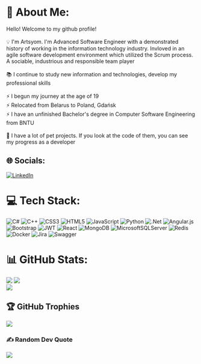 # 💫 About Me:
Hello! Welcome to my github profile!<br><br>💡 I'm Artsyom. I'm Advanced Software Engineer with a demonstrated history of working in the information technology industry. Invloved in an agile software development environment which utilized the Scrum process. A sociable, industrious and responsible team player <br><br>📚 I continue to study new information and technologies, develop my professional skills<br><br>⚡ I begun my journey at the age of 19<br>⚡ Relocated from Belarus to Poland, Gdańsk<br>⚡ I have an unfinished Bachelor's degree in Computer Software Engineering from BNTU <br/><br/> 📑 I have a lot of pet projects. If you look at the code of them, you can see my progress as a developer


## 🌐 Socials:
[![LinkedIn](https://img.shields.io/badge/LinkedIn-%230077B5.svg?logo=linkedin&logoColor=white)](https://linkedin.com/in/artyom-kolosov/) 

# 💻 Tech Stack:
![C#](https://img.shields.io/badge/c%23-%23239120.svg?style=for-the-badge&logo=c-sharp&logoColor=white) ![C++](https://img.shields.io/badge/c++-%2300599C.svg?style=for-the-badge&logo=c%2B%2B&logoColor=white) ![CSS3](https://img.shields.io/badge/css3-%231572B6.svg?style=for-the-badge&logo=css3&logoColor=white) ![HTML5](https://img.shields.io/badge/html5-%23E34F26.svg?style=for-the-badge&logo=html5&logoColor=white) ![JavaScript](https://img.shields.io/badge/javascript-%23323330.svg?style=for-the-badge&logo=javascript&logoColor=%23F7DF1E) ![Python](https://img.shields.io/badge/python-3670A0?style=for-the-badge&logo=python&logoColor=ffdd54) ![.Net](https://img.shields.io/badge/.NET-5C2D91?style=for-the-badge&logo=.net&logoColor=white) ![Angular.js](https://img.shields.io/badge/angular.js-%23E23237.svg?style=for-the-badge&logo=angularjs&logoColor=white) ![Bootstrap](https://img.shields.io/badge/bootstrap-%23563D7C.svg?style=for-the-badge&logo=bootstrap&logoColor=white) ![JWT](https://img.shields.io/badge/JWT-black?style=for-the-badge&logo=JSON%20web%20tokens) ![React](https://img.shields.io/badge/react-%2320232a.svg?style=for-the-badge&logo=react&logoColor=%2361DAFB) ![MongoDB](https://img.shields.io/badge/MongoDB-%234ea94b.svg?style=for-the-badge&logo=mongodb&logoColor=white) ![MicrosoftSQLServer](https://img.shields.io/badge/Microsoft%20SQL%20Sever-CC2927?style=for-the-badge&logo=microsoft%20sql%20server&logoColor=white) ![Redis](https://img.shields.io/badge/redis-%23DD0031.svg?style=for-the-badge&logo=redis&logoColor=white) ![Docker](https://img.shields.io/badge/docker-%230db7ed.svg?style=for-the-badge&logo=docker&logoColor=white) ![Jira](https://img.shields.io/badge/jira-%230A0FFF.svg?style=for-the-badge&logo=jira&logoColor=white) ![Swagger](https://img.shields.io/badge/-Swagger-%23Clojure?style=for-the-badge&logo=swagger&logoColor=white)
# 📊 GitHub Stats:
![](https://github-readme-stats.vercel.app/api?username=ArtyomKolosov2&theme=dark&hide_border=false&include_all_commits=true&count_private=true)
![](https://github-readme-streak-stats.herokuapp.com/?user=ArtyomKolosov2&theme=dark&hide_border=false)<br/>
<img src="https://github-readme-stats.vercel.app/api/top-langs/?username=ArtyomKolosov2&theme=dark&hide_border=false&include_all_commits=true&count_private=true">

## 🏆 GitHub Trophies
![](https://github-profile-trophy.vercel.app/?username=ArtyomKolosov2&theme=onedark&no-frame=true&no-bg=true&column=7)

### ✍️ Random Dev Quote
![](https://quotes-github-readme.vercel.app/api?type=horizontal&theme=radical)
